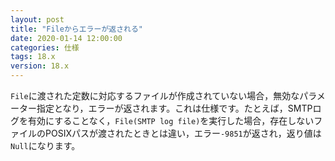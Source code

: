 ```yaml
---
layout: post
title: "Fileからエラーが返される"
date: 2020-01-14 12:00:00
categories: 仕様 
tags: 18.x 
version: 18.x
---
```


``File``に渡された定数に対応するファイルが作成されていない場合，無効なパラメーター指定となり，エラーが返されます。これは仕様です。たとえば，SMTPログを有効にすることなく，``File(SMTP log file)``を実行した場合，存在しないファイルのPOSIXパスが渡されたときとは違い，エラー``-9851``が返され，返り値は``Null``になります。
